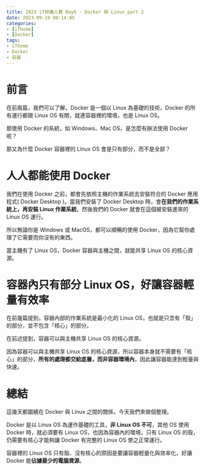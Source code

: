 ```yaml
---
title: 2023 iT邦鐵人賽 Day6 - Docker 與 Linux part 2
date: 2023-09-19 00:14:05
categories: 
- [iThome]
- [Docker]
tags: 
- iThome
- Docker
- 容器
---
```

# 前言

在前兩篇，我們可以了解，Docker 是一個以 Linux 為基礎的技術，Docker 的所有運行都跟 Linux OS 有關，就連容器裡的環境，也是 Linux OS。

那使用 Docker 的系統，如 Windows、Mac OS，是怎麼有辦法使用 Docker 呢？

那又為什麼 Docker 容器裡的 Linux OS 會是只有部分，而不是全部？

<!--more-->
# 人人都能使用 Docker

我們在使用 Docker 之前，都會先依照主機的作業系統去安裝符合的 Docker 應用程式( Docker Desktop )。當我們安裝了 Docker Desktop 時，會**在我們的作業系統上，再安裝 Linux 作業系統**，然後我們的 Docker 就會在這個被安裝進來的 Linux OS 運行。

所以無論你是 Windows 或 MacOS，都可以順暢的使用 Docker，因為它幫你處理了它需要而你沒有的東西。

當主機有了 Linux OS，Docker 容器與主機之間，就能共享 Linux OS 的核心資源。

# 容器內只有部分 Linux OS，好讓容器輕量有效率

在前幾篇提到，容器內部的作業系統是最小化的 Linux OS，也就是只含有「殼」的部分，並不包含「核心」的部分。

在前述提到，容器可以與主機共享 Linux OS 的核心資源。

因為容器可以與主機共享 Linux OS 的核心資源，所以容器本身就不需要有「核心」的部分，**所有的處理都交給底層，而非容器環境內**，因此讓容器能達到輕量與快速。

# 總結

這幾天都圍繞在 Docker 與 Linux 之間的關係，今天我們來做個整理。

Docker 是以 Linux OS 為運作基礎的工具，**非 Linux OS 不可**，其他 OS 使用 Docker 時，就必須要有 Linux OS，也因為容器內的環境，只有 Linux OS 的殼，仍需要有核心才能夠讓 Docker 有完整的 Linux OS 使之正常運行。

容器裡的 Linux OS 只有殼、沒有核心的原因是要讓容器輕量化與效率化，好讓 Docker 能**佔據最少的電腦資源**。

